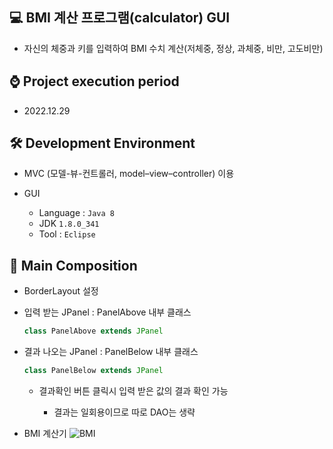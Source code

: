 ## 💻 BMI 계산 프로그램(calculator) GUI
- 자신의 체중과 키를 입력하여 BMI 수치 계산(저체중, 정상, 과체중, 비만, 고도비만)

## ⌚ Project execution period
  - 2022.12.29

## 🛠 Development Environment
- MVC (모델-뷰-컨트롤러, model–view–controller) 이용
- GUI
  
  - Language : `Java 8` 
  - JDK `1.8.0_341`
  - Tool : `Eclipse`

## 📃 Main Composition
- BorderLayout 설정
- 입력 받는 JPanel : PanelAbove 내부 클래스
  ```java
  class PanelAbove extends JPanel
  ```
- 결과 나오는 JPanel : PanelBelow 내부 클래스
  ```java
  class PanelBelow extends JPanel
  ```

  - 결과확인 버튼 클릭시 입력 받은 값의 결과 확인 가능
  
    - 결과는 일회용이므로 따로 DAO는 생략

- BMI 계산기
![BMI](https://user-images.githubusercontent.com/121646949/226095859-157814fc-ce75-48cf-9327-aa48e2555e45.gif)
